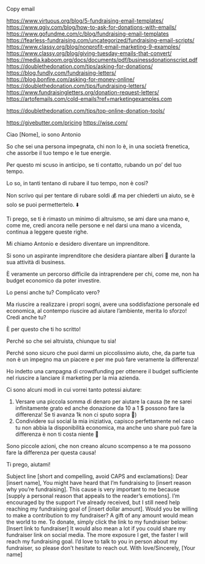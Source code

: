 Copy email

https://www.virtuous.org/blog/5-fundraising-email-templates/
https://www.qgiv.com/blog/how-to-ask-for-donations-with-emails/
https://www.gofundme.com/c/blog/fundraising-email-templates
https://fearless-fundraising.com/uncategorized/fundraising-email-scripts/
https://www.classy.org/blog/nonprofit-email-marketing-9-examples/
https://www.classy.org/blog/giving-tuesday-emails-that-convert/
https://media.kaboom.org/docs/documents/pdf/businessdonationscript.pdf
https://doublethedonation.com/tips/asking-for-donations/
https://blog.fundly.com/fundraising-letters/
https://blog.bonfire.com/asking-for-money-online/
https://doublethedonation.com/tips/fundraising-letters/
https://www.fundraisingletters.org/donation-request-letters/
https://artofemails.com/cold-emails?ref=marketingexamples.com


https://doublethedonation.com/tips/top-online-donation-tools/

https://givebutter.com/pricing
  https://wise.com/


Ciao [Nome], io sono Antonio

So che sei una persona impegnata, chi non lo è, in una società frenetica, che assorbe il tuo tempo e le tue energie.

Per questo mi scuso in anticipo, se ti contatto, rubando un po’ del tuo tempo.

Lo so, in tanti tentano di rubare il tuo tempo, non è così?

Non scrivo qui per tentare di rubare soldi 💰 ma per chiederti un aiuto, se è solo se puoi permettertelo. ⬇️

Ti prego, se ti è rimasto un minimo di altruismo, se ami dare una mano e, come me, credi ancora nelle persone e nel darsi una mano a vicenda, continua a leggere queste righe.

Mi chiamo Antonio e desidero diventare un imprenditore.

Si sono un aspirante imprenditore che desidera piantare alberi 🌳 durante la sua attività di business.

È veramente un percorso difficile da intraprendere per chi, come me, non ha budget economico da poter investire.

Lo pensi anche tu? Complicato vero?

Ma riuscire a realizzare i propri sogni, avere una soddisfazione personale ed economica, al contempo riuscire ad aiutare l’ambiente, merita lo sforzo! Credi anche tu?

È per questo che ti ho scritto!

Perché so che sei altruista, chiunque tu sia!

Perché sono sicuro che puoi darmi un piccolissimo aiuto, che, da parte tua non è un impegno ma un piacere e per me può fare veramente la differenza!

Ho indetto una campagna di crowdfunding per ottenere il budget sufficiente nel riuscire a lanciare il marketing per la mia azienda.

Ci sono alcuni modi in cui vorrei tanto potessi aiutare:

1. Versare una piccola somma di denaro per aiutare la causa (te ne sarei infinitamente grato ed anche donazione da 10 a 1 $ possono fare la differenza! Se ti avanza 1k non ci sputo sopra 😬)
2. Condividere sui social la mia iniziativa, capisco perfettamente nel caso tu non abbia la disponibilità economica, ma anche uno share può fare la differenza è non ti costa niente 🤗

Sono piccole azioni, che non creano alcuno scompenso a te ma possono fare la differenza per questa causa!

Ti prego, aiutami!




Subject line [short and compelling, avoid CAPS and exclamations]:
Dear [insert name],
You might have heard that I’m fundraising to [insert reason why you’re fundraising]. This cause is very important to me because [supply a personal reason that appeals to the reader’s emotions].
I’m encouraged by the support I’ve already received, but I still need help reaching my fundraising goal of [insert dollar amount].
Would you be willing to make a contribution to my fundraiser? A gift of any amount would mean the world to me.
To donate, simply click the link to my fundraiser below:
[Insert link to fundraiser]
It would also mean a lot if you could share my fundraiser link on social media. The more exposure I get, the faster I will reach my fundraising goal.
I’d love to talk to you in person about my fundraiser, so please don’t hesitate to reach out.
With love/Sincerely,
[Your name]

